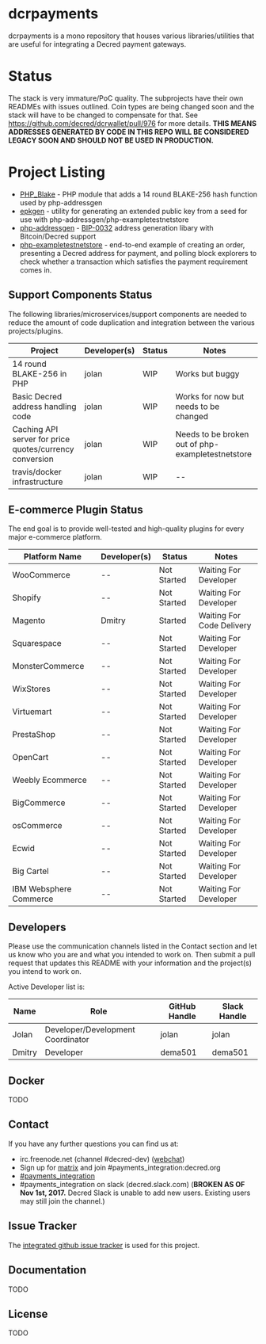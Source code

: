 dcrpayments
====

dcrpayments is a mono repository that houses various libraries/utilities that
are useful for integrating a Decred payment gateways.

# Status

The stack is very immature/PoC quality.  The subprojects have their own READMEs
with issues outlined.  Coin types are being changed soon and the stack will have
to be changed to compensate for that.  See
https://github.com/decred/dcrwallet/pull/976 for more details.  **THIS MEANS
ADDRESSES GENERATED BY CODE IN THIS REPO WILL BE CONSIDERED LEGACY SOON AND
SHOULD NOT BE USED IN PRODUCTION.**

# Project Listing

- [PHP_Blake](https://github.com/decred/dcrpayments/tree/master/PHP_Blake) - PHP
  module that adds a 14 round BLAKE-256 hash function used by php-addressgen
- [epkgen](https://github.com/decred/dcrpayments/tree/master/epkgen) - utility
  for generating an extended public key from a seed for use with php-addressgen/php-exampletestnetstore
- [php-addressgen](https://github.com/decred/dcrpayments/tree/master/php-addressgen) -
[BIP-0032](https://github.com/bitcoin/bips/blob/master/bip-0032.mediawiki) address generation libary with Bitcoin/Decred support
- [php-exampletestnetstore](https://github.com/decred/dcrpayments/tree/master/php-exampletestnetstore) - end-to-end example of creating an order, presenting a Decred address for
payment, and polling block explorers to check whether a transaction which
satisfies the payment requirement comes in.

## Support Components Status

The following libraries/microservices/support components are needed to reduce
the amount of code duplication and integration between the various
projects/plugins.

Project | Developer(s) | Status | Notes
--- | --- | --- | --- |
14 round BLAKE-256 in PHP | jolan | WIP | Works but buggy |
Basic Decred address handling code | jolan | WIP | Works for now but needs to be changed |
Caching API server for price quotes/currency conversion | jolan | WIP | Needs to be broken out of php-exampletestnetstore |
travis/docker infrastructure | jolan | WIP | -- |

## E-commerce Plugin Status

The end goal is to provide well-tested and high-quality plugins for every major
e-commerce platform.

Platform Name | Developer(s) | Status | Notes
--- | --- | --- | ---
WooCommerce	| -- | Not Started | Waiting For Developer
Shopify	| -- | Not Started | Waiting For Developer
Magento	| Dmitry | Started | Waiting For Code Delivery
Squarespace | -- | Not Started | Waiting For Developer
MonsterCommerce | -- | Not Started | Waiting For Developer
WixStores | -- | Not Started | Waiting For Developer
Virtuemart | -- | Not Started | Waiting For Developer
PrestaShop | -- | Not Started | Waiting For Developer
OpenCart | -- | Not Started | Waiting For Developer
Weebly Ecommerce | -- | Not Started | Waiting For Developer
BigCommerce	| -- | Not Started | Waiting For Developer
osCommerce | -- | Not Started | Waiting For Developer
Ecwid | -- | Not Started | Waiting For Developer
Big Cartel | -- | Not Started | Waiting For Developer
IBM Websphere Commerce | -- | Not Started | Waiting For Developer

## Developers

Please use the communication channels listed in the Contact section and let us
know who you are and what you intended to work on. Then submit a pull request
that updates this README with your information and the project(s) you intend to
work on.

Active Developer list is:

Name | Role | GitHub Handle | Slack Handle
--- | --- | --- | ---
Jolan | Developer/Development Coordinator | jolan | jolan
Dmitry | Developer | dema501 | dema501

## Docker

TODO

## Contact

If you have any further questions you can find us at:

- irc.freenode.net (channel #decred-dev) ([webchat](https://webchat.freenode.net/?channels=decred-dev))
- Sign up for [matrix](https://matrix.org/docs/projects/try-matrix-now.html) and
  join #payments_integration:decred.org
- [#payments_integration](https://riot.im/app/#/room/#payments_integration:decred.org)
- #payments_integration on slack (decred.slack.com)
  (**BROKEN AS OF Nov 1st, 2017.** Decred Slack is unable to add new users. 
  Existing users may still join the channel.)

## Issue Tracker

The
[integrated github issue tracker](https://github.com/decred/dcrpayments/issues)
is used for this project.

## Documentation

TODO

## License

TODO
